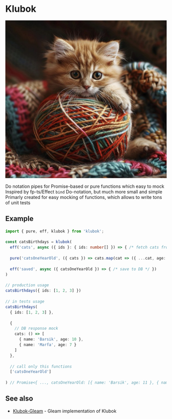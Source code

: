 # Klubok

![logo](logo.png)

Do notation pipes for Promise-based or pure functions which easy to mock <br/>
Inspired by fp-ts/Effect `bind` Do-notation, but much more small and simple <br/>
Primarly created for easy mocking of functions, which allows to write tons of unit tests

## Example

```ts
import { pure, eff, klubok } from 'klubok';

const catsBirthdays = klubok(
  eff('cats', async ({ ids }: { ids: number[] }) => { /* fetch cats from DB */ }),

  pure('catsOneYearOld', ({ cats }) => cats.map(cat => ({ ...cat, age: cat.age + 1 })),

  eff('saved', async ({ catsOneYearOld }) => { /* save to DB */ })
)

// production usage
catsBirthdays({ ids: [1, 2, 3] })

// in tests usage
catsBirthdays(
  { ids: [1, 2, 3] },

  {
    // DB response mock
    cats: () => [
      { name: 'Barsik', age: 10 },
      { name: 'Marfa', age: 7 }
    ]
  },

  // call only this functions
  ['catsOneYearOld']

) // Promise<{ ..., catsOneYearOld: [{ name: 'Barsik', age: 11 }, { name: 'Marfa', age: 8 }] }>

```

## See also

* [Klubok-Gleam](https://github.com/darky/klubok-gleam) - Gleam implementation of Klubok
